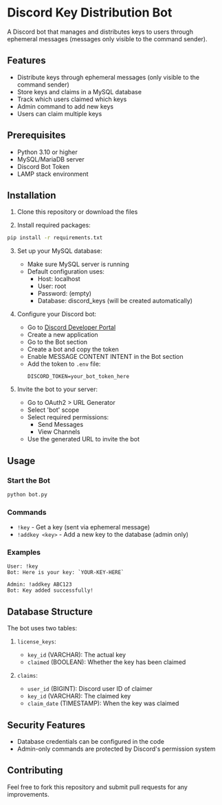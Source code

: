 # Discord Key Distribution Bot

A Discord bot that manages and distributes keys to users through ephemeral messages (messages only visible to the command sender).

## Features

- Distribute keys through ephemeral messages (only visible to the command sender)
- Store keys and claims in a MySQL database
- Track which users claimed which keys
- Admin command to add new keys
- Users can claim multiple keys

## Prerequisites

- Python 3.10 or higher
- MySQL/MariaDB server
- Discord Bot Token
- LAMP stack environment

## Installation

1. Clone this repository or download the files

2. Install required packages:
```bash
pip install -r requirements.txt
```

3. Set up your MySQL database:
   - Make sure MySQL server is running
   - Default configuration uses:
     - Host: localhost
     - User: root
     - Password: (empty)
     - Database: discord_keys (will be created automatically)

4. Configure your Discord bot:
   - Go to [Discord Developer Portal](https://discord.com/developers/applications)
   - Create a new application
   - Go to the Bot section
   - Create a bot and copy the token
   - Enable MESSAGE CONTENT INTENT in the Bot section
   - Add the token to `.env` file:
     ```
     DISCORD_TOKEN=your_bot_token_here
     ```

5. Invite the bot to your server:
   - Go to OAuth2 > URL Generator
   - Select 'bot' scope
   - Select required permissions:
     - Send Messages
     - View Channels
   - Use the generated URL to invite the bot

## Usage

### Start the Bot
```bash
python bot.py
```

### Commands

- `!key` - Get a key (sent via ephemeral message)
- `!addkey <key>` - Add a new key to the database (admin only)

### Examples

```
User: !key
Bot: Here is your key: `YOUR-KEY-HERE`

Admin: !addkey ABC123
Bot: Key added successfully!
```

## Database Structure

The bot uses two tables:

1. `license_keys`:
   - `key_id` (VARCHAR): The actual key
   - `claimed` (BOOLEAN): Whether the key has been claimed

2. `claims`:
   - `user_id` (BIGINT): Discord user ID of claimer
   - `key_id` (VARCHAR): The claimed key
   - `claim_date` (TIMESTAMP): When the key was claimed

## Security Features

- Database credentials can be configured in the code
- Admin-only commands are protected by Discord's permission system

## Contributing

Feel free to fork this repository and submit pull requests for any improvements.

